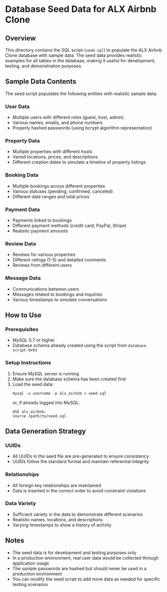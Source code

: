 
# Database Seed Data for ALX Airbnb Clone

## Overview
This directory contains the SQL script (`seed.sql`) to populate the ALX Airbnb Clone database with sample data. The seed data provides realistic examples for all tables in the database, making it useful for development, testing, and demonstration purposes.

## Sample Data Contents

The seed script populates the following entities with realistic sample data:

### User Data
- Multiple users with different roles (guest, host, admin)
- Various names, emails, and phone numbers
- Properly hashed passwords (using bcrypt algorithm representation)

### Property Data
- Multiple properties with different hosts
- Varied locations, prices, and descriptions
- Different creation dates to simulate a timeline of property listings

### Booking Data
- Multiple bookings across different properties
- Various statuses (pending, confirmed, canceled)
- Different date ranges and total prices

### Payment Data
- Payments linked to bookings
- Different payment methods (credit card, PayPal, Stripe)
- Realistic payment amounts

### Review Data
- Reviews for various properties
- Different ratings (1-5) and detailed comments
- Reviews from different users

### Message Data
- Communications between users
- Messages related to bookings and inquiries
- Various timestamps to simulate conversations

## How to Use

### Prerequisites
- MySQL 5.7 or higher
- Database schema already created using the script from `database-script-0x01`

### Setup Instructions
1. Ensure MySQL server is running
2. Make sure the database schema has been created first
3. Load the seed data:
   ```
   mysql -u username -p alx_airbnb < seed.sql
   ```
   or, if already logged into MySQL:
   ```
   USE alx_airbnb;
   source /path/to/seed.sql
   ```

## Data Generation Strategy

### UUIDs
- All UUIDs in the seed file are pre-generated to ensure consistency
- UUIDs follow the standard format and maintain referential integrity

### Relationships
- All foreign key relationships are maintained
- Data is inserted in the correct order to avoid constraint violations

### Data Variety
- Sufficient variety in the data to demonstrate different scenarios
- Realistic names, locations, and descriptions
- Varying timestamps to show a history of activity

## Notes
- The seed data is for development and testing purposes only
- In a production environment, real user data would be collected through application usage
- The sample passwords are hashed but should never be used in a production environment
- You can modify the seed script to add more data as needed for specific testing scenarios

